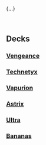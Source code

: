 {...}


<br>


## Decks

### [Vengeance](https://duelingbook.com/deck?id=11423800)

### [Technetyx](https://duelingbook.com/deck?id=11617228)

### [Vapurion](https://duelingbook.com/deck?id=11882083)

### [Astrix]()

### [Ultra](https://duelingbook.com/deck?id=11509638)

### [Bananas]()
